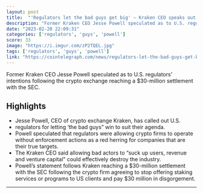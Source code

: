 ```yaml
---
layout: post
title:  "'Regulators let the bad guys get big' — Kraken CEO speaks out after SEC settlement"
description: "Former Kraken CEO Jesse Powell speculated as to U.S. regulators' intentions following the crypto exchange reaching a $30-million settlement with the SEC."
date: "2023-02-20 22:09:31"
categories: ['regulators', 'guys', 'powell']
score: 33
image: "https://i.imgur.com/zP2TQEL.jpg"
tags: ['regulators', 'guys', 'powell']
link: "https://cointelegraph.com/news/regulators-let-the-bad-guys-get-big-kraken-ceo-speaks-out-after-sec-settlement"
---
```


Former Kraken CEO Jesse Powell speculated as to U.S. regulators' intentions following the crypto exchange reaching a $30-million settlement with the SEC.

## Highlights

- Jesse Powell, CEO of crypto exchange Kraken, has called out U.S.
- regulators for letting ‘the bad guys” win to suit their agenda.
- Powell speculated that regulators were allowing crypto firms to operate without enforcement actions as a red herring for companies that are their true targets.
- The Kraken CEO said allowing bad actors to “suck up users, revenue and venture capital” could effectively destroy the industry.
- Powell’s statement follows Kraken reaching a $30-million settlement with the SEC following the crypto firm agreeing to stop offering staking services or programs to US clients and pay $30 million in disgorgement.

---
